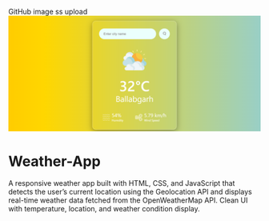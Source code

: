 GitHub image ss upload
 ![image alt](https://github.com/vanshaggrawal40/Weather-App/blob/main/Screenshot%202025-07-17%20123050.png?raw=true)


# Weather-App
A responsive weather app built with HTML, CSS, and JavaScript that detects the user’s current location using the Geolocation API and displays real-time weather data fetched from the OpenWeatherMap API. Clean UI with temperature, location, and weather condition display.
